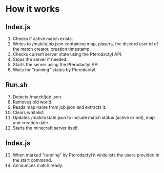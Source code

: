 # How it works

## Index.js

1. Checks if active match exists.
2. Writes to /match/job.json containing map, players, the discord user id of the match creator, creation timestamp.
3. Checks current server state using the Pterodactyl API.
4. Stops the server if needed.
5. Starts the server using the Pterodactyl API.
6. Waits for "running" status by Pterodactyl.

## Run.sh

7. Detects /match/job.json.
8. Removes old world.
9. Reads map name from job.json and extracts it.
10. Clears whitelist.
11. Updates /match/state.json to include match status (active or not), map and creation date.
12. Starts the minecraft server itself.

## Index.js

13. When marked "running" by Pterodactyl it whitelists the users provided in the start command.
14. Announces match ready.
